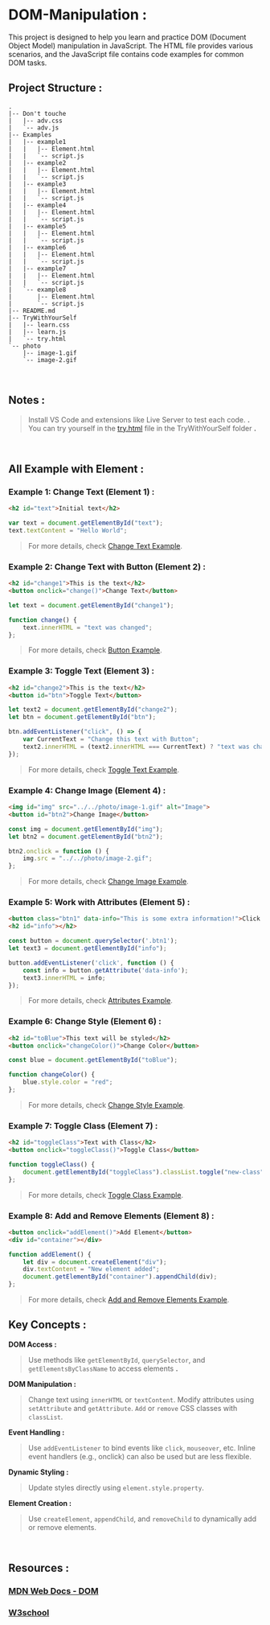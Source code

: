 # DOM-Manipulation :
This project is designed to help you learn and practice DOM (Document Object Model) manipulation in JavaScript. 
The HTML file provides various scenarios, and the JavaScript file contains code examples for common DOM tasks.


## Project Structure :

```arduino
.
|-- Don't touche
|   |-- adv.css
|   `-- adv.js
|-- Examples
|   |-- example1
|   |   |-- Element.html
|   |   `-- script.js
|   |-- example2
|   |   |-- Element.html
|   |   `-- script.js
|   |-- example3
|   |   |-- Element.html
|   |   `-- script.js
|   |-- example4
|   |   |-- Element.html
|   |   `-- script.js
|   |-- example5
|   |   |-- Element.html
|   |   `-- script.js
|   |-- example6
|   |   |-- Element.html
|   |   `-- script.js
|   |-- example7
|   |   |-- Element.html
|   |   `-- script.js
|   `-- example8
|       |-- Element.html
|       `-- script.js
|-- README.md
|-- TryWithYourSelf
|   |-- learn.css
|   |-- learn.js
|   `-- try.html
`-- photo
    |-- image-1.gif
    `-- image-2.gif
```

<br>

## Notes :

> Install VS Code and extensions like Live Server to test each code. **.** <br>
> You can try yourself in the [try.html](./TryWithYourSelf/try.html) file in the TryWithYourSelf folder **.**

<br>

## All Example with Element :

### **Example 1:** Change Text (Element 1) **:**

```html
<h2 id="text">Initial text</h2>
```

```js
var text = document.getElementById("text");
text.textContent = "Hello World";
```

> For more details, check [Change Text Example](./Examples/example1/Element.html).

### **Example 2:** Change Text with Button (Element 2) **:**

```html
<h2 id="change1">This is the text</h2>
<button onclick="change()">Change Text</button>
```

```js
let text = document.getElementById("change1");

function change() {
    text.innerHTML = "text was changed";
};

```

> For more details, check [Button Example](./Examples/example2/Element.html).


### **Example 3:** Toggle Text (Element 3) **:**

```html
<h2 id="change2">This is the text</h2>
<button id="btn">Toggle Text</button>
```

```js
let text2 = document.getElementById("change2");
let btn = document.getElementById("btn");

btn.addEventListener("click", () => {
    var CurrentText = "Change this text with Button";
    text2.innerHTML = (text2.innerHTML === CurrentText) ? "text was changed" : CurrentText;
});
```

> For more details, check [Toggle Text Example](./Examples/example3/Element.html).

### **Example 4:** Change Image (Element 4) **:** 

```html
<img id="img" src="../../photo/image-1.gif" alt="Image">
<button id="btn2">Change Image</button>
```

```js
const img = document.getElementById("img");
let btn2 = document.getElementById("btn2");

btn2.onclick = function () {
    img.src = "../../photo/image-2.gif";
};
```

> For more details, check [Change Image Example](./Examples/example4/Element.html).

### **Example 5:** Work with Attributes (Element 5) **:** 

```html
<button class="btn1" data-info="This is some extra information!">Click Me</button>
<h2 id="info"></h2>
```

```js
const button = document.querySelector('.btn1');
let text3 = document.getElementById("info");

button.addEventListener('click', function () {
    const info = button.getAttribute('data-info');
    text3.innerHTML = info;
});
```

> For more details, check [Attributes Example](./Examples/example5/Element.html).

### **Example 6:** Change Style (Element 6) **:** 

```html
<h2 id="toBlue">This text will be styled</h2>
<button onclick="changeColor()">Change Color</button>
```

```js
const blue = document.getElementById("toBlue");

function changeColor() {
    blue.style.color = "red";
};
```

> For more details, check [Change Style Example](./Examples/example6/Element.html).

### **Example 7:** Toggle Class (Element 7) **:** 

```html
<h2 id="toggleClass">Text with Class</h2>
<button onclick="toggleClass()">Toggle Class</button>
```

```js
function toggleClass() {
    document.getElementById("toggleClass").classList.toggle("new-class");
};
```

> For more details, check [Toggle Class Example](./Examples/example7/Element.html).


### **Example 8:** Add and Remove Elements (Element 8) **:** 

```html
<button onclick="addElement()">Add Element</button>
<div id="container"></div>
```

```js
function addElement() {
    let div = document.createElement("div");
    div.textContent = "New element added";
    document.getElementById("container").appendChild(div);
};
```

> For more details, check [Add and Remove Elements Example](./Examples/example8/Element.html).

## Key Concepts :

**DOM Access :**

 > Use methods like `getElementById`, `querySelector`, and `getElementsByClassName` to access elements **.**

**DOM Manipulation :**

> Change text using `innerHTML` or `textContent`.
> Modify attributes using `setAttribute` and `getAttribute`.
> `Add` or `remove` CSS classes with `classList`.

**Event Handling :**

> Use `addEventListener` to bind events like `click`, `mouseover`, etc.
> Inline event handlers (e.g., onclick) can also be used but are less flexible.

**Dynamic Styling :**

> Update styles directly using `element.style.property`.

**Element Creation :**

> Use `createElement`, `appendChild`, and `removeChild` to dynamically add or remove elements.

<br>

## Resources :

### [MDN Web Docs - DOM](https://developer.mozilla.org/en-US/docs/Web/API/Document_Object_Model)
### [W3school](https://www.w3schools.com/howto/)
